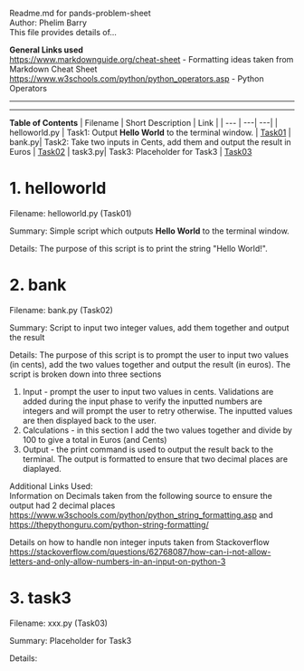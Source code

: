Readme.md for pands-problem-sheet  
Author: Phelim Barry  
This file provides details of...

**General Links used**  
https://www.markdownguide.org/cheat-sheet - Formatting ideas taken from Markdown Cheat Sheet  
https://www.w3schools.com/python/python_operators.asp - Python Operators

---
---
**Table of Contents**
| Filename | Short Description | Link |
| --- | ---| ---|
| helloworld.py | Task1: Output **Hello World** to the terminal window. | [Task01](#1-helloworld) 
| bank.py| Task2: Take two inputs in Cents, add them and output the result in Euros | [Task02](#2-bank) 
| task3.py| Task3: Placeholder for Task3 | [Task03](#3-task3) 


# 1. helloworld

Filename: helloworld.py (Task01)

Summary: Simple script which outputs **Hello World** to the terminal window. 

Details: The purpose of this script is to print the string "Hello World!".

# 2. bank

Filename: bank.py (Task02)

Summary: Script to input two integer values, add them together and output the result

Details: The purpose of this script is to prompt the user to input two values (in cents), add the two values together and output the result (in euros). The script is broken down into three sections
1) Input - prompt the user to input two values in cents. Validations are added during the input phase to verify the inputted numbers are integers and will prompt the user to retry otherwise. The inputted values are then displayed back to the user.
2) Calculations - in this section I add the two values together and divide by 100 to give a total in Euros (and Cents)
3) Output - the print command is used to output the result back to the terminal. The output is formatted to ensure that two decimal places are diaplayed. 

Additional Links Used:  
Information on Decimals taken from the following source to ensure the output had 2 decimal places   https://www.w3schools.com/python/python_string_formatting.asp  and  https://thepythonguru.com/python-string-formatting/

Details on how to handle non integer inputs taken from Stackoverflow
https://stackoverflow.com/questions/62768087/how-can-i-not-allow-letters-and-only-allow-numbers-in-an-input-on-python-3

# 3. task3

Filename: xxx.py (Task03)

Summary: Placeholder for Task3

Details: